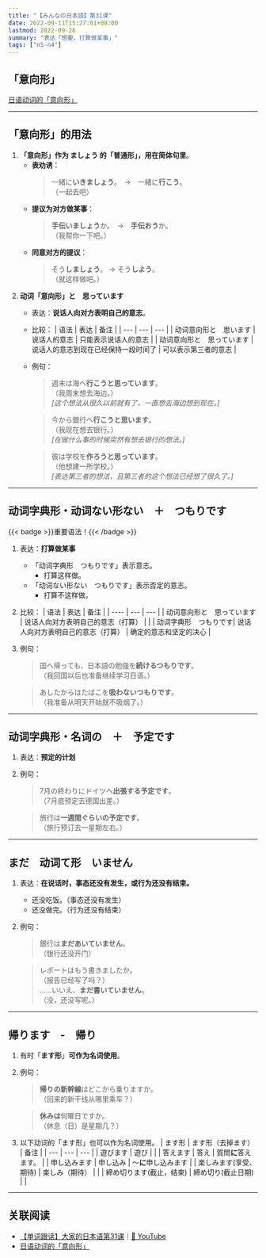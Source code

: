 ```yaml
---
title: "【みんなの日本語】第31课"
date: 2022-09-11T15:27:01+08:00
lastmod: 2022-09-26
summary: "表达「想要，打算做某事」"
tags: ["n5-n4"]
---
```


## 「意向形」
[日语动词的「意向形」](/transform/want)

---
## 「意向形」的用法
1. **「意向形」作为 ましょう 的「普通形」，用在简体句里**。
    - **表劝诱**：
        > 一緒に**いきましょう**。　→　一緒に**行こう**。  
        （一起去吧）
	- **提议为对方做某事**：
        > **手伝いましょう**か。　→　**手伝おう**か。  
        （我帮你一下吧。）
	- **同意对方的提议**：
        > そう**しましょう**。 →  そう**しよう**。  
        （就这样做吧。）
2. **动词「意向形」と　思っています**
    - 表达：**说话人向对方表明自己的意志**。
    - 比较：
        | 语法 |  表达 | 备注 |
        | --- | --- | --- |
        | 动词意向形と　思います |说话人的意志 | 只能表示说话人的意志 |
        | 动词意向形と　思っています |说话人的意志到现在已经保持一段时间了 | 可以表示第三者的意志 |
    - 例句：
        > 週末は海へ**行こうと思っています**。  
         （我周末想去海边。）  
          *[这个想法从很久以前就有了，一直想去海边想到现在。]*

        > 今から銀行へ**行こうと思います**。  
         （我现在想去银行。）  
          *[在做什么事的时候突然有想去银行的想法。]*

        > 彼は学校を**作ろうと思っています**。  
         （他想建一所学校。）  
         *[表达第三者的想法，且第三者的这个想法已经想了很久了。]*


---
## 动词字典形・动词ない形ない　＋　つもりです
{{< badge >}}重要语法！{{< /badge >}}
1. 表达：**打算做某事**
    - 「动词字典形　つもりです」表示意志。
        - 打算这样做。
    - 「动词ない形ない　つもりです」表示否定的意志。
        - 打算不这样做。
2. 比较：
    | 语法 | 表达 | 备注 |
    | ---- | --- | --- |
    | 动词意向形と　思っています | 说话人向对方表明自己的意志（打算） |  |
    | 动词字典形　つもりです| 说话人向对方表明自己的意志（打算） | 确定的意志和坚定的决心 |
3. 例句：
    > 国へ帰っても、日本語の勉強を**続けるつもりです**。  
    （我回国以后也准备继续学习日语。）

    > あしたからはたばこを**吸わないつもりです**。  
    （我准备从明天开始就不吸烟了。）

---
## 动词字典形・名词の　＋　予定です
1. 表达：**预定的计划**
2. 例句：
    > 7月の終わりにドイツへ**出張する予定です**。  
    （7月底预定去德国出差。）

    > 旅行は**一週間ぐらいの予定です**。  
    （旅行预订去一星期左右。）

---
## まだ　动词て形　いません
1. 表达：**在说话时，事态还没有发生，或行为还没有结束。**
    - 还没吃饭。（事态还没有发生）
    - 还没做完。（行为还没有结束）
2. 例句：
    > 銀行は**まだあいていません**。  
     （银行还没开门）

    > レポートはもう書きましたか。  
    （报告已经写了吗？）  
    ......いいえ、**まだ書いていません**。  
    （没，还没写呢。）

---
## 帰ります　-　帰り
1. 有时「**ます形**」**可作为名词使用**。
2. 例句：
    > **帰りの新幹線**はどこから乗りますか。  
    （回来的新干线从哪里乘车？）

    >**休みは**何曜日ですか。  
    （休息（日）是星期几？）

3. 以下动词的「ます形」也可以作为名词使用。
    | ます形 | ます形（去掉ます） | 备注 |
    | --- | --- | --- |
    | 遊びます | 遊び |  |
    | 答えます | 答え | 質問**に**答えます。 |
    | 申し込みます | 申し込み | ～**に**申し込みます |
    | 楽しみます(享受、期待) | 楽しみ（期待） |  |
    | 締め切ります(截止，结束) | 締め切り(截止日期) |  |

---
## 关联阅读
- [【单词跟读】大家的日本语第31课](https://www.bilibili.com/video/BV1G34y1e7RA?p=31)｜[🔗 YouTube](https://youtu.be/lM9N_wHWuEk)
- [日语动词的「意向形」](/transform/want)